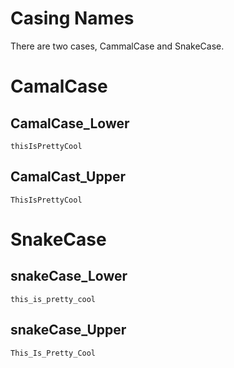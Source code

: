 # Casing Names

There are two cases, CammalCase and SnakeCase.

# CamalCase

## CamalCase_Lower
`thisIsPrettyCool`

## CamalCast_Upper

`ThisIsPrettyCool`

# SnakeCase

## snakeCase_Lower
`this_is_pretty_cool`

## snakeCase_Upper

`This_Is_Pretty_Cool`